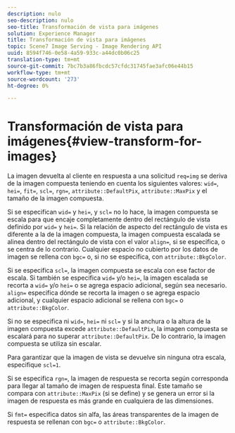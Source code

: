 ```yaml
---
description: nulo
seo-description: nulo
seo-title: Transformación de vista para imágenes
solution: Experience Manager
title: Transformación de vista para imágenes
topic: Scene7 Image Serving - Image Rendering API
uuid: 8594f746-0e58-4a59-933c-a44dc0b06c25
translation-type: tm+mt
source-git-commit: 7bc7b3a86fbcdc57cfdc31745fae3afc06e44b15
workflow-type: tm+mt
source-wordcount: '273'
ht-degree: 0%

---
```



# Transformación de vista para imágenes{#view-transform-for-images}

La imagen devuelta al cliente en respuesta a una solicitud `req=img` se deriva de la imagen compuesta teniendo en cuenta los siguientes valores: `wid=`, `hei=`, `fit=`, `scl=`, `rgn=`, `attribute::DefaultPix`, `attribute::MaxPix` y el tamaño de la imagen compuesta.

Si se especifican `wid=` y `hei=`, y `scl=` no lo hace, la imagen compuesta se escala para que encaje completamente dentro del rectángulo de vista definido por `wid=` y `hei=`. Si la relación de aspecto del rectángulo de vista es diferente a la de la imagen compuesta, la imagen compuesta escalada se alinea dentro del rectángulo de vista con el valor `align=`, si se especifica, o se centra de lo contrario. Cualquier espacio no cubierto por los datos de imagen se rellena con `bgc=` o, si no se especifica, con `attribute::BkgColor`.

Si se especifica `scl=`, la imagen compuesta se escala con ese factor de escala. Si también se especifica `wid=` y/o `hei=`, la imagen escalada se recorta a `wid=` y/o `hei=` o se agrega espacio adicional, según sea necesario. `align=` especifica dónde se recorta la imagen o se agrega espacio adicional, y cualquier espacio adicional se rellena con  `bgc=` o  `attribute::BkgColor`.

Si no se especifica ni `wid=`, `hei=` ni `scl=` y si la anchura o la altura de la imagen compuesta excede `attribute::DefaultPix`, la imagen compuesta se escalará para no superar `attribute::DefaultPix`. De lo contrario, la imagen compuesta se utiliza sin escalar.

Para garantizar que la imagen de vista se devuelve sin ninguna otra escala, especifique `scl=1`.

Si se especifica `rgn=`, la imagen de respuesta se recorta según corresponda para llegar al tamaño de imagen de respuesta final. Este tamaño se compara con `attribute::MaxPix` (si se define) y se genera un error si la imagen de respuesta es más grande en cualquiera de las dimensiones.

Si `fmt=` especifica datos sin alfa, las áreas transparentes de la imagen de respuesta se rellenan con `bgc=` o `attribute::BkgColor`.

